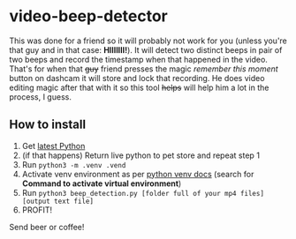 # video-beep-detector

This was done for a friend so it will probably not work for you (unless you're that guy and in that case: **HIIIIIII!**). It will detect two distinct beeps in pair of two beeps and record the timestamp when that happened in the video. That's for when that ~~guy~~ friend presses the magic *remember this moment* button on dashcam it will store and lock that recording. He does video editing magic after that with it so this tool ~~helps~~ will help him a lot in the process, I guess.

## How to install

1. Get [latest Python](https://www.python.org/downloads/)
2. (if that happens) Return live python to pet store and repeat step 1
3. Run ```python3 -m .venv .vend```
4. Activate venv environment as per [python venv docs](https://docs.python.org/3/library/venv.html) (search for **Command to activate virtual environment**)
5. Run ```python3 beep_detection.py [folder full of your mp4 files] [output text file]```
6. PROFIT!

Send beer or coffee!
